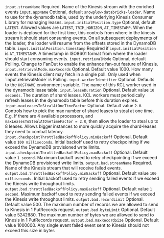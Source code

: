 <tr>
    <td><code>input.streamName</code></td>
    <td>Required. Name of the Kinesis stream with the enriched events</td>
</tr>
<tr>
    <td><code>input.appName</code></td>
    <td>Optional, default <code>snowplow-databricks-loader</code>. Name to use for the dynamodb table, used by the underlying Kinesis Consumer Library for managing leases.</td>
</tr>
<tr>
    <td><code>input.initialPosition.type</code></td>
    <td>Optional, default <code>LATEST</code>. Allowed values are <code>LATEST</code>, <code>TRIM_HORIZON</code>, <code>AT_TIMESTAMP</code>. When the loader is deployed for the first time, this controls from where in the kinesis stream it should start consuming events.  On all subsequent deployments of the loader, the loader will resume from the offsets stored in the DynamoDB table.</td>
</tr>
<tr>
    <td><code>input.initialPosition.timestamp</code></td>
    <td>Required if <code>input.initialPosition</code> is <code>AT_TIMESTAMP</code>.  A timestamp in ISO8601 format from where the loader should start consuming events.</td>
</tr>
<tr>
    <td><code>input.retrievalMode</code></td>
    <td>Optional, default Polling.  Change to FanOut to enable the enhance fan-out feature of Kinesis.</td>
</tr>
<tr>
    <td><code>input.retrievalMode.maxRecords</code></td>
    <td>Optional. Default value 1000.  How many events the Kinesis client may fetch in a single poll.  Only used when `input.retrievalMode` is Polling.</td>
</tr>
<tr>
    <td><code>input.workerIdentifier</code></td>
    <td>Optional. Defaults to the <code>HOSTNAME</code> environment variable. The name of this KCL worker used in the dynamodb lease table.</td>
</tr>
<tr>
    <td><code>input.leaseDuration</code></td>
    <td>Optional. Default value <code>10 seconds</code>. The duration of shard leases.  KCL workers must periodically refresh leases in the dynamodb table before this duration expires.</td>
</tr>
<tr>
    <td><code>input.maxLeasesToStealAtOneTimeFactor</code></td>
    <td>Optional. Default value <code>2.0</code>. Controls how to pick the max number of shard leases to steal at one time. E.g. If there are 4 available processors, and <code>maxLeasesToStealAtOneTimeFactor = 2.0</code>, then allow the loader to steal up to 8 leases. Allows bigger instances to more quickly acquire the shard-leases they need to combat latency.</td>
</tr>
<tr>
    <td><code>input.checkpointThrottledBackoffPolicy.minBackoff</code></td>
    <td>Optional.  Default value <code>100 milliseconds</code>.  Initial backoff used to retry checkpointing if we exceed the DynamoDB provisioned write limits.</td>
</tr>
<tr>
    <td><code>input.checkpointThrottledBackoffPolicy.maxBackoff</code></td>
    <td>Optional.  Default value <code>1 second</code>.  Maximum backoff used to retry checkpointing if we exceed the DynamoDB provisioned write limits.</td>
</tr>
<tr>
    <td><code>output.bad.streamName</code></td>
    <td>Required. Name of the Kinesis stream that will receive failed events.</td>
</tr>
<tr>
    <td><code>output.bad.throttledBackoffPolicy.minBackoff</code></td>
    <td>Optional.  Default value <code>100 milliseconds</code>.  Initial backoff used to retry sending failed events if we exceed the Kinesis write throughput limits.</td>
</tr>
<tr>
    <td><code>output.bad.throttledBackoffPolicy.maxBackoff</code></td>
    <td>Optional.  Default value <code>1 second</code>.  Maximum backoff used to retry sending failed events if we exceed the Kinesis write throughput limits.</td>
</tr>
<tr>
    <td><code>output.bad.recordLimit</code></td>
    <td>Optional.  Default value 500.  The maximum number of records we are allowed to send to Kinesis in 1 PutRecords request.</td>
</tr>
<tr>
    <td><code>output.bad.byteLimit</code></td>
    <td>Optional.  Default value 5242880.  The maximum number of bytes we are allowed to send to Kinesis in 1 PutRecords request.</td>
</tr>
<tr>
    <td><code>output.bad.maxRecordSize</code></td>
    <td>Optional.  Default value 1000000.  Any single event failed event sent to Kinesis should not exceed this size in bytes</td>
</tr>

